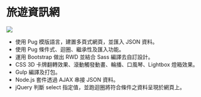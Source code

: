 # 旅遊資訊網
![](https://i.imgur.com/ABfpN2s.jpg)
* 使用 Pug 模版語言，建置多頁式網頁，並匯入 JSON 資料。
* 使用 Pug 條件式、迴圈、繼承性及匯入功能。
* 運用 Bootstrap 做出 RWD 並結合 Sass 編譯去自訂設計。
* CSS 3D 卡牌翻轉效果、滾動觸發動畫、輪播、口風琴、Lightbox 燈箱效果。
* Gulp 編譯及打包。
* Node.js 套件透過 AJAX 串接 JSON 資料。
* jQuery 判斷 select 指定值，並跑迴圈將符合條件之資料呈現於網頁上。
